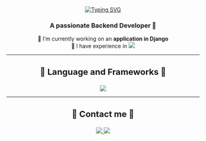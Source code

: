 <div align="center">
  <a href="https://git.io/typing-svg">
    <img src="https://readme-typing-svg.herokuapp.com?font=Fira+Code&size=24&pause=1000&color=3166FB&background=141C9C00&center=true&vCenter=true&random=false&width=446&height=52&lines=Hello%2C+My+name+is+Piotrek+%E2%9C%8B;I'm+Software+Developer" alt="Typing SVG" />
  </a>

  <h3>A passionate Backend Developer 📍</h3>

  <div>
    🔭 I’m currently working on an <strong>application in Django</strong>
    <br/> 
    🌱 I have experience in <img src="https://img.shields.io/badge/Python-3776AB?style=for-the-badge&logo=python&logoColor=white" />
  </div>

  <hr />

  <h3 style="font-size: 22px;">📧 Language and Frameworks 📧</h3>

<div align="center">
  <img src="https://skillicons.dev/icons?i=python,fastapi,flask,django,selenium,linux,postgres,redis,vscode,docker,github,html,css,bots,aiscript" />



</div>
<hr />

  <h3 style="font-size: 22px;">📧 Contact me 📧</h3>

  <div> 
    <a href="mailto:piotr.bator.contact@gmail.com">
      <img src="https://img.shields.io/badge/Gmail-333333?style=for-the-badge&logo=gmail&logoColor=red" />
    </a>
    <a href="https://www.linkedin.com/in/piotr-bator-03433b185/" target="_blank">
      <img src="https://img.shields.io/badge/LinkedIn-0077B5?style=for-the-badge&logo=linkedin&logoColor=white" target="_blank" />
    </a>
  </div>
</div>








<!----
-👋 Hello, I warmly welcome you! My name is Piotrek ;) 
    I am a young, ambitious, and open-minded person. I have many hobbies, but above all...
-💻 I am interested in electronics repair, bodyweight exercises, 
     e-commerce market, trade, but mainly the IT field, because...
-📚 Currently, I am learning Python language and program development, automation, 
    creating projects that you can find in my portfolio. I am open to any proposals, so...
-📪 I am looking for cooperation related to projects.
--->
